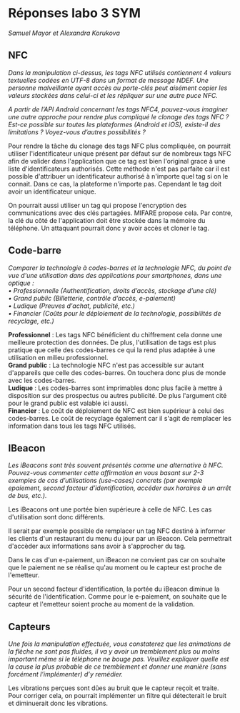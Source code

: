 # Réponses labo 3 SYM
*Samuel Mayor et Alexandra Korukova*  
## NFC
*Dans la manipulation ci-dessus, les tags NFC utilisés contiennent 4 valeurs textuelles codées en UTF-8
dans un format de message NDEF. Une personne malveillante ayant accès au porte-clés peut aisément
copier les valeurs stockées dans celui-ci et les répliquer sur une autre puce NFC.*  

*A partir de l’API Android concernant les tags NFC4, pouvez-vous imaginer une autre approche pour
rendre plus compliqué le clonage des tags NFC ? Est-ce possible sur toutes les plateformes (Android et
iOS), existe-il des limitations ? Voyez-vous d’autres possibilités ?*  

Pour rendre la tâche du clonage des tags NFC plus compliquée, on pourrait utiliser l'identificateur unique présent par défaut sur de nombreux tags NFC afin de valider dans l'application que ce tag est bien l'original grace à une liste d'identificateurs authorisés. Cette méthode n'est pas parfaite car il est possible d'attribuer un identificateur authorisé à n'importe quel tag si on le connait. Dans ce cas, la plateforme n'importe pas. Cependant le tag doit avoir un identificateur unique.  

On pourrait aussi utiliser un tag qui propose l'encryption des communications avec des clés partagées. MIFARE propose cela. Par contre, la clé du côté de l'application doit être stockée dans la mémoire du téléphone. Un attaquant pourrait donc y avoir accès et cloner le tag.

## Code-barre
*Comparer la technologie à codes-barres et la technologie NFC, du point de vue d'une utilisation dans
des applications pour smartphones, dans une optique :*  
*• Professionnelle (Authentification, droits d’accès, stockage d’une clé)*  
*• Grand public (Billetterie, contrôle d’accès, e-paiement)*  
*• Ludique (Preuves d'achat, publicité, etc.)*  
*• Financier (Coûts pour le déploiement de la technologie, possibilités de recyclage, etc.)*  

**Professionnel** :  Les tags NFC bénéficient du chiffrement cela donne une meilleure protection des données. De plus, l'utilisation de tags est plus pratique que celle des codes-barres ce qui la rend plus adaptée à une utilisation en milieu professionnel.  
**Grand public** :  La technologie NFC n'est pas accessible sur autant d'appareils que celle des codes-barres. On touchera donc plus de monde avec les codes-barres.  
**Ludique** :  Les codes-barres sont imprimables donc plus facile à mettre à disposition sur des prospectus ou autres publicité. De plus l'argument cité pour le grand public est valable ici aussi.  
**Financier** :  Le coût de déploiement de NFC est bien supérieur à celui des codes-barres. Le coût de recyclage également car il s'agit de remplacer les information dans tous les tags NFC utilisés.

## IBeacon
*Les iBeacons sont très souvent présentés comme une alternative à NFC. Pouvez-vous commenter cette
affirmation en vous basant sur 2-3 exemples de cas d’utilisations (use-cases) concrets (par exemple epaiement, second facteur d’identification, accéder aux horaires à un arrêt de bus, etc.).*  

Les iBeacons ont une portée bien supérieure à celle de NFC. Les cas d'utilisation sont donc différents.  

Il serait par exemple possible de remplacer un tag NFC destiné à informer les clients d'un restaurant du menu du jour par un iBeacon. Cela permettrait d'accèder aux informations sans avoir à s'approcher du tag.  

Dans le cas d'un e-paiement, un iBeacon ne convient pas car on souhaite que le paiement ne se réalise qu'au moment ou le capteur est proche de l'emetteur.  

Pour un second facteur d'identification, la portée du iBeacon diminue la sécurité de l'identification. Comme pour le e-paiement, on souhaite que le capteur et l'emetteur soient proche au moment de la validation.

## Capteurs
*Une fois la manipulation effectuée, vous constaterez que les animations de la flèche ne sont pas
fluides, il va y avoir un tremblement plus ou moins important même si le téléphone ne bouge pas.
Veuillez expliquer quelle est la cause la plus probable de ce tremblement et donner une manière (sans
forcément l’implémenter) d’y remédier.*  

Les vibrations perçues sont dûes au bruit que le capteur reçoit et traite. Pour corriger cela, on pourrait implémenter un filtre qui détecterait le bruit et diminuerait donc les vibrations.
